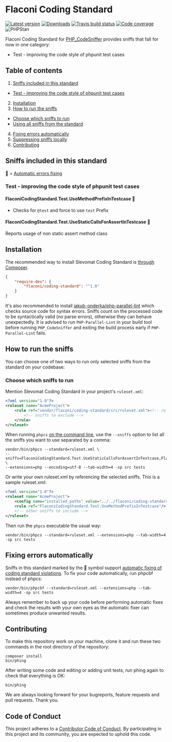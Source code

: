 # Flaconi Coding Standard

[![Latest version](https://img.shields.io/packagist/v/Flaconi/phpcs-coding-standard.svg?style=flat-square&colorB=007EC6)](https://packagist.org/packages/Flaconi/phpcs-coding-standard)
[![Downloads](https://img.shields.io/packagist/dt/Flaconi/phpcs-coding-standard.svg?style=flat-square&colorB=007EC6)](https://packagist.org/packages/Flaconi/phpcs-coding-standard)
[![Travis build status](https://img.shields.io/travis/Flaconi/phpcs-coding-standard/master.svg?label=travis&style=flat-square)](https://travis-ci.org/Flaconi/phpcs-coding-standard)
[![Code coverage](https://img.shields.io/coveralls/Flaconi/phpcs-coding-standard/master.svg?style=flat-square)](https://coveralls.io/github/Flaconi/phpcs-coding-standard?branch=master)
![PHPStan](https://img.shields.io/badge/style-level%207-brightgreen.svg?style=flat-square&label=phpstan)

Flaconi Coding Standard for [PHP_CodeSniffer](https://github.com/squizlabs/PHP_CodeSniffer) provides sniffs that fall for now in one category:

* Test - improving the code style of phpunit test cases

## Table of contents

1. [Sniffs included in this standard](#sniffs-included-in-this-standard)
  - [Test - improving the code style of phpunit test cases](#test---improving-the-code-style-of-phpunit-test-cases)
2. [Installation](#installation)
3. [How to run the sniffs](#how-to-run-the-sniffs)
  - [Choose which sniffs to run](#choose-which-sniffs-to-run)
  - [Using all sniffs from the standard](#using-all-sniffs-from-the-standard)
4. [Fixing errors automatically](#fixing-errors-automatically)
5. [Suppressing sniffs locally](#suppressing-sniffs-locally)
6. [Contributing](#contributing)

## Sniffs included in this standard

🔧 = [Automatic errors fixing](#fixing-errors-automatically)


### Test - improving the code style of phpunit test cases

#### FlaconiCodingStandard.Test.UseMethodPrefixInTestcase 🔧

* Checks for `@test` and force to use `test` Prefix


#### FlaconiCodingStandard.Test.UseStaticCallsForAssertInTestcase 🔧

Reports usage of non static assert method class

## Installation

The recommended way to install Slevomat Coding Standard is [through Composer](http://getcomposer.org).

```JSON
{
	"require-dev": {
		"flaconi/coding-standard": "^1.0"
	}
}
```

It's also recommended to install [jakub-onderka/php-parallel-lint](https://github.com/JakubOnderka/PHP-Parallel-Lint) which checks source code for syntax errors. Sniffs count on the processed code to be syntactically valid (no parse errors), otherwise they can behave unexpectedly. It is advised to run `PHP-Parallel-Lint` in your build tool before running `PHP_CodeSniffer` and exiting the build process early if `PHP-Parallel-Lint` fails.

## How to run the sniffs

You can choose one of two ways to run only selected sniffs from the standard on your codebase:

### Choose which sniffs to run

Mention Slevomat Coding Standard in your project's `ruleset.xml`:

```xml
<?xml version="1.0"?>
<ruleset name="AcmeProject">
	<rule ref="vendor/flaconi/coding-standard/src/ruleset.xml"><!-- relative path to your ruleset.xml -->
		<!-- sniffs to exclude -->
	</rule>
</ruleset>
```

When running `phpcs` [on the command line](https://github.com/squizlabs/PHP_CodeSniffer/wiki/Usage), use the `--sniffs` option to list all the sniffs you want to use separated by a comma:

```
vendor/bin/phpcs --standard=ruleset.xml \
--sniffs=FlaconiCodingStandard.Test.UseStaticCallsForAssertInTestcase,FlaconiCodingStandard.Test.UseMethodPrefixInTestcase \
--extensions=php --encoding=utf-8 --tab-width=4 -sp src tests
```

Or write your own ruleset.xml by referencing the selected sniffs. This is a sample ruleset.xml:

```xml
<?xml version="1.0"?>
<ruleset name="AcmeProject">
	<config name="installed_paths" value="../../flaconi/coding-standard"/><!-- relative path from PHPCS source location -->
	<rule ref="FlaconiCodingStandard.Test.UseMethodPrefixInTestcase"/>
	<!-- other sniffs to include -->
</ruleset>
```

Then run the `phpcs` executable the usual way:

```
vendor/bin/phpcs --standard=ruleset.xml --extensions=php --tab-width=4 -sp src tests
```

## Fixing errors automatically

Sniffs in this standard marked by the 🔧 symbol support [automatic fixing of coding standard violations](https://github.com/squizlabs/PHP_CodeSniffer/wiki/Fixing-Errors-Automatically). To fix your code automatically, run phpcbf instead of phpcs:

```
vendor/bin/phpcbf --standard=ruleset.xml --extensions=php --tab-width=4 -sp src tests
```

Always remember to back up your code before performing automatic fixes and check the results with your own eyes as the automatic fixer can sometimes produce unwanted results.

## Contributing

To make this repository work on your machine, clone it and run these two commands in the root directory of the repository:

```
composer install
bin/phing
```

After writing some code and editing or adding unit tests, run phing again to check that everything is OK:

```
bin/phing
```

We are always looking forward for your bugreports, feature requests and pull requests. Thank you.

## Code of Conduct

This project adheres to a [Contributor Code of Conduct](https://github.com/flaconi/coding-standard/blob/master/CODE_OF_CONDUCT.md). By participating in this project and its community, you are expected to uphold this code.
